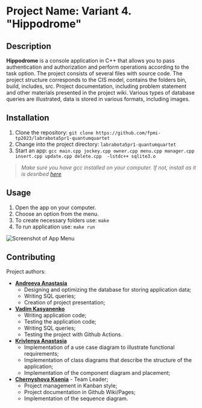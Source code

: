 # Project Name: **Variant 4. "Hippodrome"**

## Description

**Hippodrome** is a console application in C++ that allows you to pass authentication and authorization and perform operations according to the task option.
The project consists of several files with source code. The project structure corresponds to the CIS model, contains the folders bin, build, includes,
src.
Project documentation, including problem statement and other materials presented in the project wiki.
Various types of database queries are illustrated, data is stored in various formats, including images.

## Installation

1. Clone the repository: `git clone https://github.com/fpmi-tp2023/labrabota5pr1-quantumquartet`
2. Change into the project directory: `labrabota5pr1-quantumquartet`
3. Start an app: `gcc main.cpp jockey.cpp owner.cpp menu.cpp manager.cpp insert.cpp update.cpp delete.cpp  -lstdc++ sqlite3.o`
> *Make sure you have gcc installed on your computer. If not, install as it is desribed [here](https://www.freecodecamp.org/news/how-to-install-c-and-cpp-compiler-on-windows/)*

## Usage

1. Open the app on your computer.
2. Choose an option from the menu.
3. To create necessary folders use: `make`
4. To run application use: `make run`

![Screenshot of App Menu](https://github.com/xenia155/task4/blob/main/images/menu.png?raw=true)

## Contributing

Project authors:
- [**Andreeva Anastasia**](https://github.com/woaml)
     - Designing and optimizing the database for storing application data;
     - Writing SQL queries;
     - Creation of project presentation;
- [**Vadim Kasyanenko**](https://github.com/VadimKasyanenko)
     - Writing application code;
     - Testing the application code;
     - Writing SQL queries;
     - Testing the project with Github Actions.
- [**Krivlenya Anastasia**](https://github.com/a-krivlenya)
     - Implementation of a use case diagram to illustrate functional requirements;
     - Implementation of class diagrams that describe the structure of the application;
     - Implementation of the component diagram and placement;
- [**Chernyshova Ksenia**](https://github.com/xenia155) - Team Leader;
     - Project management in Kanban style;
     - Project documentation in Github Wiki/Pages;
     - Implementation of the sequence diagram.
    

